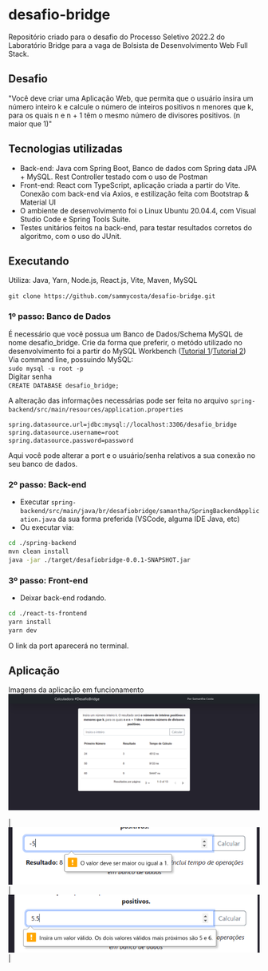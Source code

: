 # desafio-bridge
Repositório criado para o desafio do Processo Seletivo 2022.2 do Laboratório Bridge para a vaga de Bolsista de Desenvolvimento Web Full Stack.

## Desafio
"Você deve criar uma Aplicação Web, que permita que o usuário insira um número
inteiro k e calcule o número de inteiros positivos n menores que k, para os quais
n e n + 1 têm o mesmo número de divisores positivos. (n maior que 1)"

## Tecnologias utilizadas
- Back-end: Java com Spring Boot, Banco de dados com Spring data JPA + MySQL. Rest Controller testado com o uso de Postman
- Front-end: React com TypeScript, aplicação criada a partir do Vite. Conexão com back-end via Axios, e estilização feita com Bootstrap & Material UI
- O ambiente de desenvolvimento foi o Linux Ubuntu 20.04.4, com Visual Studio Code e Spring Tools Suite.
- Testes unitários feitos na back-end, para testar resultados corretos do algoritmo, com o uso do JUnit.

## Executando
Utiliza: Java, Yarn, Node.js, React.js, Vite, Maven, MySQL

`git clone https://github.com/sammycosta/desafio-bridge.git`
### 1º passo: Banco de Dados
É necessário que você possua um Banco de Dados/Schema MySQL de nome desafio_bridge. Crie da forma que preferir, o metódo utilizado no desenvolvimento foi a partir do MySQL Workbench ([Tutorial 1](https://www.alura.com.br/artigos/mysql-do-download-e-instalacao-ate-sua-primeira-tabela)/[Tutorial 2](https://www.mysqltutorial.org/install-mysql-ubuntu/))  
Via command line, possuindo MySQL:  
`sudo mysql -u root -p`  
Digitar senha  
`CREATE DATABASE desafio_bridge;`

A alteração das informações necessárias pode ser feita no arquivo 
`spring-backend/src/main/resources/application.properties`
```properties
spring.datasource.url=jdbc:mysql://localhost:3306/desafio_bridge
spring.datasource.username=root
spring.datasource.password=password
```
Aqui você pode alterar a port e o usuário/senha relativos a sua conexão no seu banco de dados.

### 2º passo: Back-end
- Executar `spring-backend/src/main/java/br/desafiobridge/samantha/SpringBackendApplication.java` da sua forma preferida (VSCode, alguma IDE Java, etc)
- Ou executar via:
```bash
cd ./spring-backend
mvn clean install
java -jar ./target/desafiobridge-0.0.1-SNAPSHOT.jar
```


### 3º passo: Front-end
- Deixar back-end rodando.
```bash
cd ./react-ts-frontend
yarn install
yarn dev
```
O link da port aparecerá no terminal.

## Aplicação
Imagens da aplicação em funcionamento
![entire page](/imgs/screen1.png)

| ![validation 2](/imgs/screen2.png) | ![validation 3](/imgs/screen3.png) |



